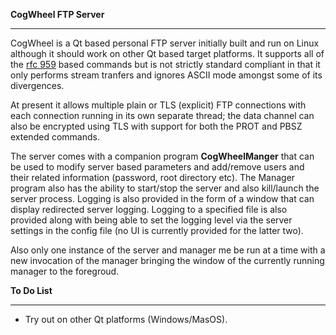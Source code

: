 **CogWheel FTP Server**
***

CogWheel is a Qt based personal FTP server initially built and run on Linux although it should work on other Qt based target platforms. It supports all of the [ rfc 959](https://tools.ietf.org/html/rfc959)  based commands but is not strictly standard compliant in that it only performs stream tranfers and ignores ASCII mode amongst some of its divergences.

At present it allows multiple plain or  TLS (explicit) FTP connections  with each connection running in its own separate thread; the data channel can also be encrypted using TLS with support for both the PROT and PBSZ extended commands. 

The server comes with a companion program **CogWheelManger**  that can be used to modify server based parameters and add/remove users and their related information (password, root directory etc). The Manager program also has the ability to start/stop the server and also kill/launch the server process. Logging is also provided in the form of a window that can display redirected server logging. Logging to a specified file is also provided along with being able to set the logging level via the server settings in the config file (no UI is currently provided for the latter two).

Also only one instance of the server and manager me be run at a time with a new invocation of the manager bringing the window of the currently running manager to the foregroud.

**To Do List**
***
- Try out on other Qt platforms (Windows/MasOS).
 